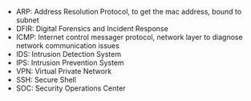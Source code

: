 * ARP: Address Resolution Protocol, to get the mac address, bound to subnet
* DFIR: Digital Forensics and Incident Response
* ICMP: Internet control messager protocol, network layer to diagnose network communication issues
* IDS: Intrusion Detection System
* IPS: Intrusion Prevention System
* VPN: Virtual Private Network
* SSH: Secure Shell
* SOC: Security Operations Center
